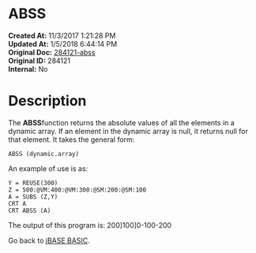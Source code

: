# ABSS

**Created At:** 11/3/2017 1:21:28 PM  
**Updated At:** 1/5/2018 6:44:14 PM  
**Original Doc:** [284121-abss](https://docs.jbase.com/36868-jbase-basic/284121-abss)  
**Original ID:** 284121  
**Internal:** No  


# Description

The **ABSS**function returns the absolute values of all the elements in a dynamic array. If an element in the dynamic array is null, it returns null for that element. It takes the general form:

```
ABSS (dynamic.array)
```

An example of use is as:

```
Y = REUSE(300)
Z = 500:@VM:400:@VM:300:@SM:200:@SM:100
A = SUBS (Z,Y)
CRT A
CRT ABSS (A)
```

The output of this program is:
200]100]0\-100\-200



Go back to [jBASE BASIC](./../jbase-basic-programmers-reference-guide).
